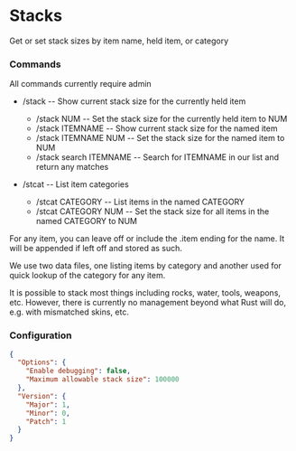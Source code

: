 # Stacks
Get or set stack sizes by item name, held item, or category

### Commands
All commands currently require admin

  - /stack -- Show current stack size for the currently held item
    - /stack NUM -- Set the stack size for the currently held item to NUM
    - /stack ITEMNAME -- Show current stack size for the named item
    - /stack ITEMNAME NUM -- Set the stack size for the named item to NUM
	- /stack search ITEMNAME -- Search for ITEMNAME in our list and return any matches

  - /stcat -- List item categories
    - /stcat CATEGORY -- List items in the named CATEGORY
    - /stcat CATEGORY NUM -- Set the stack size for all items in the named CATEGORY to NUM

  For any item, you can leave off or include the .item ending for the name.  It will be appended if left off and stored as such.

  We use two data files, one listing items by category and another used for quick lookup of the category for any item.

  It is possible to stack most things including rocks, water, tools, weapons, etc.  However, there is currently no management beyond what Rust will do, e.g. with mismatched skins, etc.

### Configuration
```json
{
  "Options": {
    "Enable debugging": false,
    "Maximum allowable stack size": 100000
  },
  "Version": {
    "Major": 1,
    "Minor": 0,
    "Patch": 1
  }
}
```

